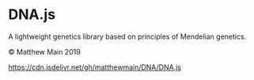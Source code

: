 # DNA.js

A lightweight genetics library based on principles of Mendelian genetics.

© Matthew Main 2019 

https://cdn.jsdelivr.net/gh/matthewmain/DNA/DNA.js
